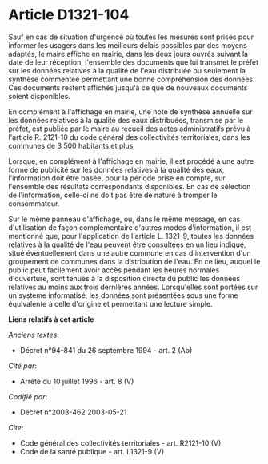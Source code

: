 # Article D1321-104

Sauf en cas de situation d'urgence où toutes les mesures sont prises pour informer les usagers dans les meilleurs délais
possibles par des moyens adaptés, le maire affiche en mairie, dans les deux jours ouvrés suivant la date de leur réception,
l'ensemble des documents que lui transmet le préfet sur les données relatives à la qualité de l'eau distribuée ou seulement
la synthèse commentée permettant une bonne compréhension des données. Ces documents restent affichés jusqu'à ce que de
nouveaux documents soient disponibles.

En complément à l'affichage en mairie, une note de synthèse annuelle sur les données relatives à la qualité des eaux
distribuées, transmise par le préfet, est publiée par le maire au recueil des actes administratifs prévu à l'article R.
2121-10 du code général des collectivités territoriales, dans les communes de 3 500 habitants et plus.

Lorsque, en complément à l'affichage en mairie, il est procédé à une autre forme de publicité sur les données relatives à la
qualité des eaux, l'information doit être basée, pour la période prise en compte, sur l'ensemble des résultats correspondants
disponibles. En cas de sélection de l'information, celle-ci ne doit pas être de nature à tromper le consommateur.

Sur le même panneau d'affichage, ou, dans le même message, en cas d'utilisation de façon complémentaire d'autres modes
d'information, il est mentionné que, pour l'application de l'article L. 1321-9, toutes les données relatives à la qualité de
l'eau peuvent être consultées en un lieu indiqué, situé éventuellement dans une autre commune en cas d'intervention d'un
groupement de communes dans la distribution de l'eau. En ce lieu, auquel le public peut facilement avoir accès pendant les
heures normales d'ouverture, sont tenues à la disposition directe du public les données relatives au moins aux trois
dernières années. Lorsqu'elles sont portées sur un système informatisé, les données sont présentées sous une forme
équivalente à celle d'origine et permettant une lecture simple.

**Liens relatifs à cet article**

_Anciens textes_:

  - Décret n°94-841 du 26 septembre 1994 - art. 2 (Ab)

_Cité par_:

  - Arrêté du 10 juillet 1996 - art. 8 (V)

_Codifié par_:

  - Décret n°2003-462 2003-05-21

_Cite_:

  - Code général des collectivités territoriales - art. R2121-10 (V)
  - Code de la santé publique - art. L1321-9 (V)
